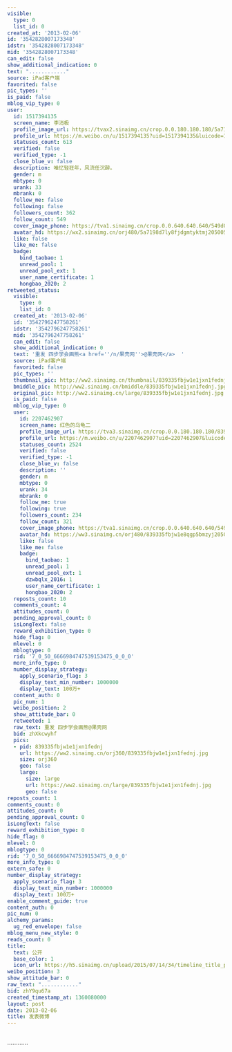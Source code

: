 ```yaml
---
visible:
  type: 0
  list_id: 0
created_at: '2013-02-06'
id: '3542828007173348'
idstr: '3542828007173348'
mid: '3542828007173348'
can_edit: false
show_additional_indication: 0
text: "............"
source: iPad客户端
favorited: false
pic_types: ''
is_paid: false
mblog_vip_type: 0
user:
  id: 1517394135
  screen_name: 李消极
  profile_image_url: https://tvax2.sinaimg.cn/crop.0.0.180.180.180/5a7198d7ly8fjdgmtyktmj20500500so.jpg?KID=imgbed,tva&Expires=1606399727&ssig=IfCJ%2Fp9azQ
  profile_url: https://m.weibo.cn/u/1517394135?uid=1517394135&luicode=10000011&lfid=2304131517394135_-_WEIBO_SECOND_PROFILE_WEIBO
  statuses_count: 613
  verified: false
  verified_type: -1
  close_blue_v: false
  description: 唯忆轻狂年，风流任沉醉。
  gender: m
  mbtype: 0
  urank: 33
  mbrank: 0
  follow_me: false
  following: false
  followers_count: 362
  follow_count: 549
  cover_image_phone: https://tva1.sinaimg.cn/crop.0.0.640.640.640/549d0121tw1egm1kjly3jj20hs0hsq4f.jpg
  avatar_hd: https://wx2.sinaimg.cn/orj480/5a7198d7ly8fjdgmtyktmj20500500so.jpg
  like: false
  like_me: false
  badge:
    bind_taobao: 1
    unread_pool: 1
    unread_pool_ext: 1
    user_name_certificate: 1
    hongbao_2020: 2
retweeted_status:
  visible:
    type: 0
    list_id: 0
  created_at: '2013-02-06'
  id: '3542796247758261'
  idstr: '3542796247758261'
  mid: '3542796247758261'
  can_edit: false
  show_additional_indication: 0
  text: '重发 四步学会画熊<a href=''/n/果壳网''>@果壳网</a>  '
  source: iPad客户端
  favorited: false
  pic_types: ''
  thumbnail_pic: http://ww2.sinaimg.cn/thumbnail/839335fbjw1e1jxn1fednj.jpg
  bmiddle_pic: http://ww2.sinaimg.cn/bmiddle/839335fbjw1e1jxn1fednj.jpg
  original_pic: http://ww2.sinaimg.cn/large/839335fbjw1e1jxn1fednj.jpg
  is_paid: false
  mblog_vip_type: 0
  user:
    id: 2207462907
    screen_name: 红色的乌龟二
    profile_image_url: https://tva3.sinaimg.cn/crop.0.0.180.180.180/839335fbjw1e8qgp5bmzyj2050050aa8.jpg?KID=imgbed,tva&Expires=1606399727&ssig=F7v01sSB8l
    profile_url: https://m.weibo.cn/u/2207462907?uid=2207462907&luicode=10000011&lfid=2304131517394135_-_WEIBO_SECOND_PROFILE_WEIBO
    statuses_count: 2524
    verified: false
    verified_type: -1
    close_blue_v: false
    description: ''
    gender: m
    mbtype: 0
    urank: 34
    mbrank: 0
    follow_me: true
    following: true
    followers_count: 234
    follow_count: 321
    cover_image_phone: https://tva1.sinaimg.cn/crop.0.0.640.640.640/549d0121tw1egm1kjly3jj20hs0hsq4f.jpg
    avatar_hd: https://ww3.sinaimg.cn/orj480/839335fbjw1e8qgp5bmzyj2050050aa8.jpg
    like: false
    like_me: false
    badge:
      bind_taobao: 1
      unread_pool: 1
      unread_pool_ext: 1
      dzwbqlx_2016: 1
      user_name_certificate: 1
      hongbao_2020: 2
  reposts_count: 10
  comments_count: 4
  attitudes_count: 0
  pending_approval_count: 0
  isLongText: false
  reward_exhibition_type: 0
  hide_flag: 0
  mlevel: 0
  mblogtype: 0
  rid: '7_0_50_6666984747539153475_0_0_0'
  more_info_type: 0
  number_display_strategy:
    apply_scenario_flag: 3
    display_text_min_number: 1000000
    display_text: 100万+
  content_auth: 0
  pic_num: 1
  weibo_position: 2
  show_attitude_bar: 0
  retweeted: 1
  raw_text: 重发 四步学会画熊@果壳网  ​​​
  bid: zhXkcwyhf
  pics:
  - pid: 839335fbjw1e1jxn1fednj
    url: https://ww2.sinaimg.cn/orj360/839335fbjw1e1jxn1fednj.jpg
    size: orj360
    geo: false
    large:
      size: large
      url: https://ww2.sinaimg.cn/large/839335fbjw1e1jxn1fednj.jpg
      geo: false
reposts_count: 1
comments_count: 0
attitudes_count: 0
pending_approval_count: 0
isLongText: false
reward_exhibition_type: 0
hide_flag: 0
mlevel: 0
mblogtype: 0
rid: '7_0_50_6666984747539153475_0_0_0'
more_info_type: 0
extern_safe: 0
number_display_strategy:
  apply_scenario_flag: 3
  display_text_min_number: 1000000
  display_text: 100万+
enable_comment_guide: true
content_auth: 0
pic_num: 0
alchemy_params:
  ug_red_envelope: false
mblog_menu_new_style: 0
reads_count: 0
title:
  text: 公开
  base_color: 1
  icon_url: https://h5.sinaimg.cn/upload/2015/07/14/34/timeline_title_public_default.png
weibo_position: 3
show_attitude_bar: 0
raw_text: "............"
bid: zhY9qu67a
created_timestamp_at: 1360080000
layout: post
date: 2013-02-06
title: 发表微博
---
```


![]()

............

